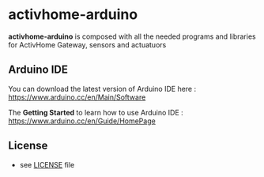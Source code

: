 activhome-arduino
======
**activhome-arduino** is composed with all the needed programs and libraries for ActivHome Gateway, sensors and actuatuors 

## Arduino IDE
You can download the latest version of Arduino IDE here : <br>
https://www.arduino.cc/en/Main/Software

The **Getting Started**  to learn how to use Arduino IDE : <br>
https://www.arduino.cc/en/Guide/HomePage

## License 
* see [LICENSE](https://github.com/sldevand/activhome-arduino/blob/master/LICENSE.md) file

